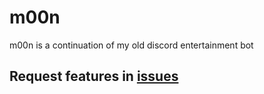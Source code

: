 # m00n
m00n is a continuation of my old discord entertainment bot

## Request features in [issues](https://github.com/hernikplays/m00n/issues)
